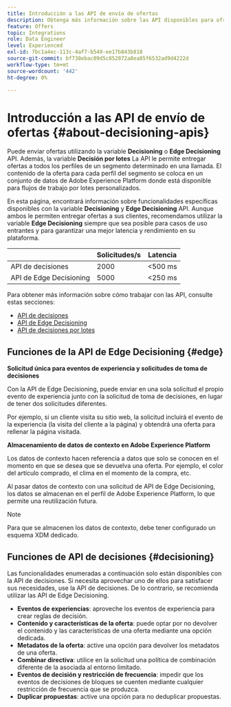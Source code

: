 ```yaml
---
title: Introducción a las API de envío de ofertas
description: Obtenga más información sobre las API disponibles para ofrecer ofertas personalizadas.
feature: Offers
topic: Integrations
role: Data Engineer
level: Experienced
exl-id: 7bc1a4ec-113c-4af7-b549-ee17b843b818
source-git-commit: bf738ebac09d5c852872a8ea85f6532ad9d4222d
workflow-type: tm+mt
source-wordcount: '442'
ht-degree: 0%

---
```


# Introducción a las API de envío de ofertas {#about-decisioning-apis}

Puede enviar ofertas utilizando la variable **Decisioning** o **Edge Decisioning** API. Además, la variable **Decisión por lotes** La API le permite entregar ofertas a todos los perfiles de un segmento determinado en una llamada. El contenido de la oferta para cada perfil del segmento se coloca en un conjunto de datos de Adobe Experience Platform donde está disponible para flujos de trabajo por lotes personalizados.

En esta página, encontrará información sobre funcionalidades específicas disponibles con la variable **Decisioning** y **Edge Decisioning** API. Aunque ambos le permiten entregar ofertas a sus clientes, recomendamos utilizar la variable **Edge Decisioning** siempre que sea posible para casos de uso entrantes y para garantizar una mejor latencia y rendimiento en su plataforma.

|  | Solicitudes/s | Latencia |
|---|---|---|
| API de decisiones | 2000 | &lt;500 ms |
| API de Edge Decisioning | 5000 | &lt;250 ms |

Para obtener más información sobre cómo trabajar con las API, consulte estas secciones:
* [API de decisiones](decisioning-api.md)
* [API de Edge Decisioning](edge-decisioning-api.md)
* [API de decisiones por lotes](batch-decisioning-api.md)

## Funciones de la API de Edge Decisioning {#edge}

**Solicitud única para eventos de experiencia y solicitudes de toma de decisiones**

Con la API de Edge Decisioning, puede enviar en una sola solicitud el propio evento de experiencia junto con la solicitud de toma de decisiones, en lugar de tener dos solicitudes diferentes.

Por ejemplo, si un cliente visita su sitio web, la solicitud incluirá el evento de la experiencia (la visita del cliente a la página) y obtendrá una oferta para rellenar la página visitada.

**Almacenamiento de datos de contexto en Adobe Experience Platform**

Los datos de contexto hacen referencia a datos que solo se conocen en el momento en que se desea que se devuelva una oferta. Por ejemplo, el color del artículo comprado, el clima en el momento de la compra, etc.

Al pasar datos de contexto con una solicitud de API de Edge Decisioning, los datos se almacenan en el perfil de Adobe Experience Platform, lo que permite una reutilización futura.

>[!NOTE]
>
>Para que se almacenen los datos de contexto, debe tener configurado un esquema XDM dedicado.

## Funciones de API de decisiones {#decisioning}

Las funcionalidades enumeradas a continuación solo están disponibles con la API de decisiones. Si necesita aprovechar uno de ellos para satisfacer sus necesidades, use la API de decisiones. De lo contrario, se recomienda utilizar las API de Edge Decisioning.

* **Eventos de experiencias**: aproveche los eventos de experiencia para crear reglas de decisión.
* **Contenido y características de la oferta**: puede optar por no devolver el contenido y las características de una oferta mediante una opción dedicada.
* **Metadatos de la oferta**: active una opción para devolver los metadatos de una oferta.
* **Combinar directiva**: utilice en la solicitud una política de combinación diferente de la asociada al entorno limitado.
* **Eventos de decisión y restricción de frecuencia**: impedir que los eventos de decisiones de bloques se cuenten mediante cualquier restricción de frecuencia que se produzca.
* **Duplicar propuestas**: active una opción para no deduplicar propuestas.
